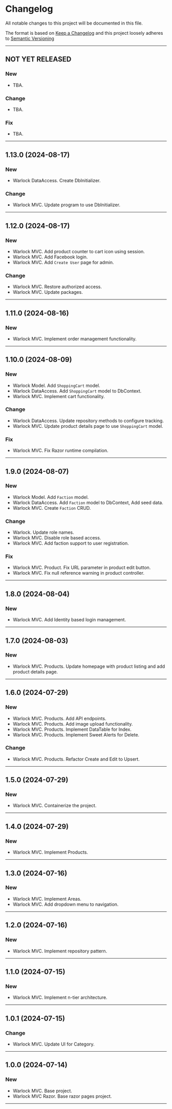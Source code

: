 # Changelog

All notable changes to this project will be documented in this file.

The format is based on [Keep a Changelog](http://keepachangelog.com/en/1.0.0/) and this project loosely adheres to [Semantic Versioning](http://semver.org/spec/v2.0.0.html)

---

## NOT YET RELEASED

### New

- TBA.

### Change

- TBA.

### Fix

- TBA.

---

## 1.13.0 (2024-08-17)

### New

- Warlock DataAccess. Create DbInitializer.

### Change

- Warlock MVC. Update program to use DbInitializer.

---

## 1.12.0 (2024-08-17)

### New

- Warlock MVC. Add product counter to cart icon using session.
- Warlock MVC. Add Facebook login.
- Warlock MVC. Add `Create User` page for admin.

### Change

- Warlock MVC. Restore authorized access.
- Warlock MVC. Update packages.

---

## 1.11.0 (2024-08-16)

### New

- Warlock MVC. Implement order management functionality.

---

## 1.10.0 (2024-08-09)

### New

- Warlock Model. Add `ShoppingCart` model.
- Warlock DataAccess. Add `ShoppingCart` model to DbContext.
- Warlock MVC. Implement cart functionality.

### Change

- Warlock DataAccess. Update repository methods to configure tracking.
- Warlock MVC. Update product details page to use `ShoppingCart` model.

### Fix

- Warlock MVC. Fix Razor runtime compilation.

---

## 1.9.0 (2024-08-07)

### New

- Warlock Model. Add `Faction` model.
- Warlock DataAccess. Add `Faction` model to DbContext, Add seed data.
- Warlock MVC. Create `Faction` CRUD.

### Change

- Warlock. Update role names.
- Warlock MVC. Disable role based access.
- Warlock MVC. Add faction support to user registration.

### Fix

- Warlock MVC. Product. Fix URL parameter in product edit button.
- Warlock MVC. Fix null reference warning in product controller.

---

## 1.8.0 (2024-08-04)

### New

- Warlock MVC. Add Identity based login management.

---

## 1.7.0 (2024-08-03)

### New

- Warlock MVC. Products. Update homepage with product listing and add product details page.

---

## 1.6.0 (2024-07-29)

### New

- Warlock MVC. Products. Add API endpoints.
- Warlock MVC. Products. Add image upload functionality.
- Warlock MVC. Products. Implement DataTable for Index.
- Warlock MVC. Products. Implement Sweet Alerts for Delete.

### Change

- Warlock MVC. Products. Refactor Create and Edit to Upsert.

---

## 1.5.0 (2024-07-29)

### New

- Warlock MVC. Containerize the project.

---

## 1.4.0 (2024-07-29)

### New

- Warlock MVC. Implement Products.

---

## 1.3.0 (2024-07-16)

### New

- Warlock MVC. Implement Areas.
- Warlock MVC. Add dropdown menu to navigation.

---

## 1.2.0 (2024-07-16)

### New

- Warlock MVC. Implement repository pattern.

---

## 1.1.0 (2024-07-15)

### New

- Warlock MVC. Implement n-tier architecture.

---

## 1.0.1 (2024-07-15)

### Change

- Warlock MVC. Update UI for Category.

---

## 1.0.0 (2024-07-14)

### New

- Warlock MVC. Base project.
- Warlock MVC Razor. Base razor pages project.

---